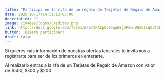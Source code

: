 ```yaml
---
title: "Participa en la rifa de un regalo de Tarjetas de Regalo de Amazon"
date: 2020-10-17T14:31:12-05:00
description: ""
image: /images/logos/Creditas.png
link: https://docs.google.com/forms/d/e/1FAIpQLSeqoW8jmPBa-AWsVlsqO3T1b2qbaZSRL72zB75wRzYlVINYfQ/viewform
button: ¡Quiero participar!
draft: false
---
```


Si quieres más información de nuestras ofertas laborales te invitamos a registrarte para ser de los primeros en enterarte.

Al realizarlo entras a la rifa de un Tarjetas de Regalo de Amazon con valor de $500, $300 y $200